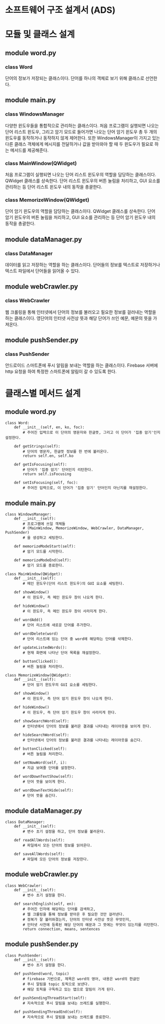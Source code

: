 # 소프트웨어 구조 설계서 (ADS)

# 모듈 및 클래스 설계
## module word.py
### class Word
단어의 정보가 저장되는 클래스이다. 단어를 하나의 객체로 보기 위해 클래스로 선언한다.


## module main.py
### class WindowsManager
다양한 윈도우들을 통합적으로 관리하는 클래스이다. 처음 프로그램이 실행되면 나오는 단어 리스트 윈도우, 그리고 암기 모드로 들어가면 나오는 단어 암기 윈도우 총 두 개의 윈도우를 동작하거나 동작하지 않게 제어한다. 또한 WindowsManager이 가지고 있는 다른 클래스 객체에게 메시지를 전달하거나 값을 받아와야 할 때 두 윈도우가 필요로 하는 메서드를 제공해준다.

### class MainWindow(QWidget)
처음 프로그램이 실행되면 나오는 단어 리스트 윈도우의 역할을 담당하는 클래스이다. QWidget 클래스를 상속한다. 단어 리스트 윈도우의 버튼 눌림을 처리하고, GUI 요소를 관리하는 등 단어 리스트 윈도우 내의 동작을 총괄한다.

### class MemorizeWindow(QWidget)
단어 암기 윈도우의 역할을 담당하는 클래스이다. QWidget 클래스를 상속한다. 단어 암기 윈도우의 버튼 눌림을 처리하고, GUI 요소를 관리하는 등 단어 암기 윈도우 내의 동작을 총괄한다.


## module dataManager.py
### class DataManager
데이터를 읽고 저장하는 역할을 하는 클래스이다. 단어들의 정보를 텍스트로 저장하거나 텍스트 파일에서 단어들을 읽어올 수 있다.

## module webCrawler.py
### class WebCrawler
웹 크롤링을 통해 인터넷에서 단어의 정보를 불러오고 필요한 정보를 걸러내는 역할을 하는 클래스이다. 영단어의 인터넷 사전상 뜻과 해당 단어가 쓰인 예문, 예문의 뜻을 가져온다.


## module pushSender.py
### class PushSender
안드로이드 스마트폰에 푸시 알림을 보내는 역할을 하는 클래스이다. Firebase 서버에 http 요청을 하여 특정한 스마트폰에 알림이 갈 수 있도록 한다.


# 클래스별 메서드 설계
## module word.py
```python3
class Word:
    def __init__(self, en, ko, foc):
        # 주어진 입력으로 이 단어의 영문자와 한글뜻, 그리고 이 단어가 '집중 암기'인지 설정한다.

    def getStrings(self):
        # 단어의 영문자, 한글뜻 정보를 한 번에 불러온다.
        return self.en, self.ko

    def getIsFocusing(self):
        # 단어가 '집중 암기' 단어인지 리턴한다.
        return self.isFocusing

    def setIsFocusing(self, foc):
        # 주어진 입력으로, 이 단어가 '집중 암기' 단어인지 아닌지를 재설정한다.
```

## module main.py
```python3
class WindowsManager:
    def __init__(self):
        # 프로그램에 쓰일 객체들
        # (MainWindow, MemorizeWindow, WebCrawler, DataManager, PushSender)
        # 을 생성하고 세팅한다.

    def memorizeModeStart(self):
        # 암기 모드를 시작한다.

    def memorizeModeEnd(self):
        # 암기 모드를 종료한다.
```

```python3
class MainWindow(QWidget):
    def __init__(self):
        # 메인 윈도우(단어 리스트 윈도우)의 GUI 요소를 세팅한다.

    def showWindow()
        # 이 윈도우, 즉 메인 윈도우 창이 나오게 한다.
        
    def hideWindow()
        # 이 윈도우, 즉 메인 윈도우 창이 사라지게 한다.
        
    def wordAdd()
        # 단어 리스트에 새로운 단어를 추가한다.
        
    def wordDelete(word)
        # 단어 리스트에 있는 단어 중 word에 해당하는 단어를 삭제한다.
        
    def updateListedWords():
        # 현재 화면에 나타난 단어 목록을 재설정한다.
        
    def buttonClicked():
        # 버튼 눌림을 처리한다.
```

```python3
class MemorizeWindow(QWidget):
    def __init__(self):
        # 단어 암기 윈도우의 GUI 요소를 세팅한다.

    def showWindow()
        # 이 윈도우, 즉 단어 암기 윈도우 창이 나오게 한다.
        
    def hideWindow()
        # 이 윈도우, 즉 단어 암기 윈도우 창이 사라지게 한다.
        
    def showSearchWord(self):
        # 인터넷에서 단어의 정보를 불러온 결과를 나타내는 레이아웃을 보이게 한다.

    def hideSearchWord(self):
        # 인터넷에서 단어의 정보를 불러온 결과를 나타내는 레이아웃을 숨긴다.

    def buttonClicked(self):
        # 버튼 눌림을 처리한다.  

    def setNowWord(self, i):
        # 지금 보여줄 단어를 설정한다.

    def wordDownTextShow(self):
        # 단어 뜻을 보이게 한다.

    def wordDownTextHide(self):
        # 단어 뜻을 숨긴다.
```

## module dataManager.py
```python3
class DataManager:
    def __init__(self):
        # 변수 초기 설정을 하고, 단어 정보를 불러온다.

    def readAllWords(self):
        # 파일에서 모든 단어의 정보를 읽어온다.

    def saveAllWords(self):
        # 파일에 모든 단어의 정보를 저장한다.
```

## module webCrawler.py
```python3
class WebCrawler:
    def __init__(self):
        # 변수 초기 설정을 한다.

    def searchEnglish(self, en):
        # 주어진 인자에 해당하는 단어를 검색하고,
        # 웹 크롤링을 통해 정보를 받아온 후 필요한 것만 걸러낸다.
        # 정복가 잘 불러와졌는지, 단어의 인터넷 사전상 뜻은 무엇인지,
        # 인터넷 사전에 등록된 해당 단어의 예문과 그 뜻에는 무엇이 있는지를 리턴한다.
        return connection, means, sentences
```

## module pushSender.py
```python3
class PushSender:
    def __init__(self):
        # 변수 초기 설정을 한다.

    def pushSend(word, topic)
        # firebase 기반으로, 제목은 word의 영어, 내용은 word의 한글인
        # 푸시 알림을 topic 토픽으로 보낸다.
        # 해당 토픽을 구독하고 있는 앱으로 알림이 가게 된다.
        
    def pushSendingThreadStart(self):
        # 지속적으로 푸시 알림을 보내는 쓰레드를 실행한다.
        
    def pushSendingThreadEnd(self):
        # 지속적으로 푸시 알림을 보내는 쓰레드를 종료한다.
```
